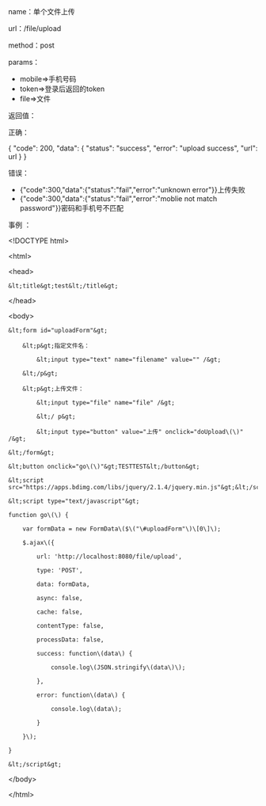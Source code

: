 name：单个文件上传

url：/file/upload

method：post

params：

* mobile=&gt;手机号码
* token=&gt;登录后返回的token
* file=&gt;文件

返回值：

正确：

{ "code": 200, "data": { "status": "success", "error": "upload success", "url": url } }

错误：

* {"code":300,"data":{"status":"fail","error":"unknown error"}}上传失败
* {"code":300,"data":{"status":"fail","error":"moblie not match password"}}密码和手机号不匹配

事例 ：

&lt;!DOCTYPE html&gt;

&lt;html&gt;



&lt;head&gt;

    &lt;title&gt;test&lt;/title&gt;

&lt;/head&gt;



&lt;body&gt;

    &lt;form id="uploadForm"&gt;

        &lt;p&gt;指定文件名：

            &lt;input type="text" name="filename" value="" /&gt;

        &lt;/p&gt;

        &lt;p&gt;上传文件：

            &lt;input type="file" name="file" /&gt;

            &lt;/ p&gt;

            &lt;input type="button" value="上传" onclick="doUpload\(\)" /&gt;

    &lt;/form&gt;

    &lt;button onclick="go\(\)"&gt;TESTTEST&lt;/button&gt;

    &lt;script src="https://apps.bdimg.com/libs/jquery/2.1.4/jquery.min.js"&gt;&lt;/script&gt;

    &lt;script type="text/javascript"&gt;

    function go\(\) {

        var formData = new FormData\($\("\#uploadForm"\)\[0\]\);

        $.ajax\({

            url: 'http://localhost:8080/file/upload',

            type: 'POST',

            data: formData,

            async: false,

            cache: false,

            contentType: false,

            processData: false,

            success: function\(data\) {

                console.log\(JSON.stringify\(data\)\);

            },

            error: function\(data\) {

                console.log\(data\);

            }

        }\);

    }

    &lt;/script&gt;

&lt;/body&gt;



&lt;/html&gt;

